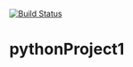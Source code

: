 [![Build Status](https://app.travis-ci.com/cristianteranv/pythonProject1.svg?branch=main)](https://app.travis-ci.com/cristianteranv/pythonProject1)

# pythonProject1
